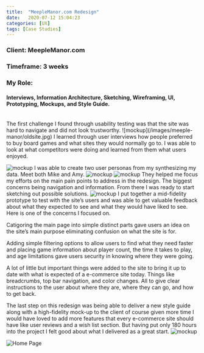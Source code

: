 ```yaml
---
title:  "MeepleManor.com Redesign"
date:   2020-07-12 15:04:23
categories: [UX]
tags: [Case Studies]
---
```

### Client: MeepleManor.com
### Timeframe: 3 weeks
### My Role: 
#### Interviews, Information Architecture, Sketching, Wireframing, UI, Prototyping, Mockups, and Style Guide.
<br>
The first challenge I found through usability testing was that the site was hard to navigate and did not look trustworthy.
![mockup](/images/meeple-manor/oldsite.jpg)
I learned through user interviews how people preferred to buy board games and what sites they would normally go to. I was able to look at what competitors were doing and learned from them what users enjoyed. 

![mockup](/images/meeple-manor/research.jpg)
I was able to create two user personas from my synthesizing my data. Meet both Mike and Amy.
![mockup](/images/meeple-manor/mike.png)
![mockup](/images/meeple-manor/amy.jpg)
They helped me focus my efforts on the main pain points to address in the redesign. The biggest concerns being navigation and information. From there I was ready to start sketching out possible solutions.
![mockup](/images/meeple-manor/setches.jpg)
I put together a mid-fidelity prototype to test with the site’s users and was able to get valuable feedback about what they expected to see and what they would have liked to see. Here is one of the concerns I focused on.

Catigoring the main page into simple distinct parts gave users an idea on the site’s main purpose eliminating confusion on what the site is for.

Adding simple filtering options to allow users to find what they need faster and placing game information about player count, the time it takes to play,  and age limitations gave users security in knowing where they were going.

A lot of little but important things were added to the site to bring it up to date with what is expected of a e-commerce site today. Things like breadcrumbs, top bar navigation, and color changes. All to give clear instructions to the user about where they are, where they can go, and how to get back.

The last step on this redesign was being able to deliver a new style guide along with a high-fidelity mock-up to the client of course given more time I would have loved to add more features that every e-commerce site should have like user reviews and a wish list section. But having put only 180 hours into the project I felt good about what I delivered as a great start.
![mockup](/images/meeple-manor/Mockuphomepage.png)

![Home Page](/images/meeple-manor/home.jpg)